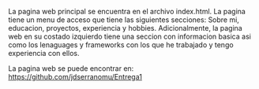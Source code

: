 La pagina web principal se encuentra en el archivo index.html. La pagina tiene un menu de acceso que tiene las siguientes secciones: Sobre mi, educacion, proyectos, experiencia y hobbies. Adicionalmente, la pagina web en su costado izquierdo tiene una seccion con informacion basica asi como los lenaguages y frameworks con los que he trabajado y tengo experiencia con ellos. 

La pagina web se puede encontrar en: https://github.com/jdserranomu/Entrega1
